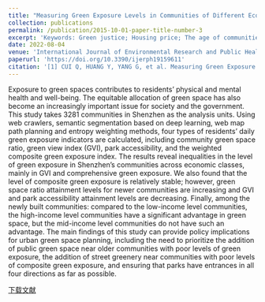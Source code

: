 ```yaml
---
title: "Measuring Green Exposure Levels in Communities of Different Economic Levels at Different Completion Periods: Through the Lens of Social Equity"
collection: publications
permalink: /publication/2015-10-01-paper-title-number-3
excerpt: 'Keywords: Green justice; Housing price; The age of communities; Community green space; Street view images; Green space accessibility; Shenzhen'
date: 2022-08-04
venue: 'International Journal of Environmental Research and Public Health'
paperurl: 'https://doi.org/10.3390/ijerph19159611'
citation: '[1] CUI Q, HUANG Y, YANG G, et al. Measuring Green Exposure Levels in Communities of Different Economic Levels at Different Completion Periods: Through the Lens of Social Equity [J]. International Journal of Environmental Research and Public Health, 2022, 19(15): 9611.'
---
```

Exposure to green spaces contributes to residents’ physical and mental health and well-being. The equitable allocation of green space has also become an increasingly important issue for society and the government. This study takes 3281 communities in Shenzhen as the analysis units. Using web crawlers, semantic segmentation based on deep learning, web map path planning and entropy weighting methods, four types of residents’ daily green exposure indicators are calculated,
including community green space ratio, green view index (GVI), park accessibility, and the weighted composite green exposure index. The results reveal inequalities in the level of green exposure in Shenzhen’s communities across economic classes, mainly in GVI and comprehensive green exposure. We also found that the level of composite green exposure is relatively stable; however, green space ratio attainment levels for newer communities are increasing and GVI and park accessibility attainment levels are decreasing. Finally, among the newly built communities: compared to the low-income level communities, the high-income level communities have a significant advantage in green space, but the mid-income level communities do not have such an advantage. The main findings of this study can provide policy implications for urban green space planning, including the need to prioritize the addition of public green space near older communities with poor levels of green exposure, the addition of street greenery near communities with poor levels of composite green exposure, and ensuring that parks have entrances in all four directions as far as possible.

[下载文献](https://www.mdpi.com/1660-4601/19/15/9611/pdf?version=1659612888)
